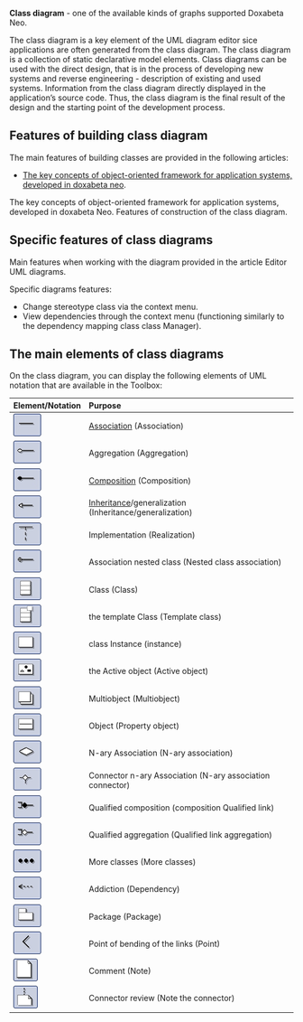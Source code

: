 **Class diagram** - one of the available kinds of graphs supported Doxabeta Neo.

The class diagram is a key element of the UML diagram editor sice applications are often generated from the class diagram. The class diagram is a collection of static declarative model elements. Class diagrams can be used with the direct design, that is in the process of developing new systems and reverse engineering - description of existing and used systems. Information from the class diagram directly displayed in the application’s source code. Thus, the class diagram is the final result of the design and the starting point of the development process.

## Features of building class diagram
The main features of building classes are  provided in the following articles:

* [The key concepts of object-oriented framework for application systems, developed in doxabeta neo](fd_key-concepts.html).

The key concepts of object-oriented framework for application systems, developed in doxabeta Neo.
Features of construction of the class diagram.

## Specific features of class diagrams
Main features when working with the diagram provided in the article Editor UML diagrams.

Specific diagrams features:

* Change stereotype class via the context menu.
* View dependencies through the context menu (functioning similarly to the dependency mapping class class Manager).


## The main elements of class diagrams

On the class diagram, you can display the following elements of UML notation that are available in the Toolbox:

Element/Notation | Purpose
:------------------------------|:---------------------------------------
![Example](/Diagrams/assoc.jpg) | [Association](fd_master-association.html) (Association)
![Example](/Diagrams/aggregation.jpg) | Aggregation (Aggregation)
![Example](/Diagrams/composition.jpg) | [Composition](fo_detail-associations-properties.html) (Composition)
![Example](/Diagrams/inheritance.jpg) | [Inheritance](fd_inheritance.html)/generalization (Inheritance/generalization)
![Example](/Diagrams/implement.jpg) | Implementation (Realization)
![Example](/Diagrams/nested.jpg) | Association nested class (Nested class association)
![Example](/Diagrams/class.jpg) | Class (Class)
![Example](/Diagrams/templateclass.jpg) | the template Class (Template class)
![Example](/Diagrams/instance.jpg) | class Instance (instance)
![Example](/Diagrams/activeobject.jpg) | the Active object (Active object)
![Example](/Diagrams/multiobject.jpg) | Multiobject (Multiobject)
![Example](/Diagrams/object.jpg) | Object (Property object)
![Example](/Diagrams/naryassoc.jpg) | N-ary Association (N-ary association)
![Example](/Diagrams/naryconn.jpg) | Connector n-ary Association (N-ary association connector)
![Example](/Diagrams/qcomposition.jpg) | Qualified composition (composition Qualified link)
![Example](/Diagrams/qaggregation.jpg) | Qualified aggregation (Qualified link aggregation)
![Example](/Diagrams/moreclasses.jpg) | More classes (More classes)
![Example](/Diagrams/dependency.jpg) | Addiction (Dependency)
![Example](/Diagrams/package.jpg) | Package (Package)
![Example](/Diagrams/corner.jpg) | Point of bending of the links (Point)
![Example](/Diagrams/note.jpg) | Comment (Note)
![Example](/Diagrams/noteconn.jpg) | Connector review (Note the connector)
